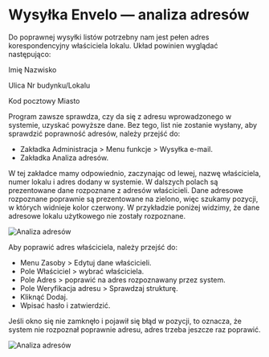 # Wysyłka Envelo — analiza adresów

Do poprawnej wysyłki listów potrzebny nam jest pełen adres korespondencyjny właściciela lokalu. Układ powinien wyglądać następująco:

Imię Nazwisko

Ulica Nr budynku/Lokalu

Kod pocztowy Miasto

Program zawsze sprawdza, czy da się z adresu wprowadzonego w systemie, uzyskać powyższe dane. Bez tego, list nie zostanie wysłany, aby sprawdzić poprawność adresów, należy przejść do:

- Zakładka Administracja > Menu funkcje > Wysyłka e-mail.
- Zakładka Analiza adresów.

W tej zakładce mamy odpowiednio, zaczynając od lewej, nazwę właściciela, numer lokalu i adres dodany w systemie. W dalszych polach są prezentowane dane rozpoznane z adresów właścicieli. Dane adresowe rozpoznane poprawnie są prezentowane na zielono, więc szukamy pozycji, w których widnieje kolor czerwony. W przykładzie poniżej widzimy, że dane adresowe lokalu użytkowego nie zostały rozpoznane.

![Analiza adresów](enveloadresy1.gif)

Aby poprawić adres właściciela, należy przejść do:

- Menu Zasoby > Edytuj dane właścicieli.
- Pole Właściciel > wybrać właściciela.
- Pole Adres > poprawić na adres rozpoznawany przez system.
- Pole Weryfikacja adresu > Sprawdzaj strukturę.
- Kliknąć Dodaj.
- Wpisać hasło i zatwierdzić.

Jeśli okno się nie zamknęło i pojawił się błąd w pozycji, to oznacza, że system nie rozpoznał poprawnie adresu, adres trzeba jeszcze raz poprawić.

![Analiza adresów](enveloadresy2.gif)